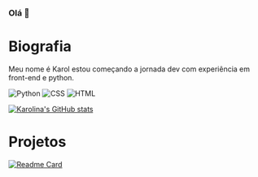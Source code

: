 ### Olá 👋

# Biografia
Meu nome é Karol estou começando a jornada dev com experiência em front-end e python.

![Python](https://img.shields.io/badge/Python-FFD43B?style=for-the-badge&logo=python&logoColor=blue)
![CSS](https://img.shields.io/badge/CSS3-1572B6?style=for-the-badge&logo=css3&logoColor=white)
![HTML](https://img.shields.io/badge/HTML5-E34F26?style=for-the-badge&logo=html5&logoColor=white)

[![Karolina's GitHub stats](https://github-readme-stats.vercel.app/api?username=karolinavictoria&theme=radical)](https://github.com/karolinavictoria/github-readme-stats)

# Projetos

[![Readme Card](https://github-readme-stats.vercel.app/api/pin/?username=karolinavictoria&repo=karolinavictoria.github.io)](https://github.com/anuraghazra/github-readme-stats)
